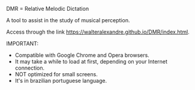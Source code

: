 DMR = Relative Melodic Dictation

A tool to assist in the study of musical perception.

Access through the link https://walteralexandre.github.io/DMR/index.html.

IMPORTANT:
- Compatible with Google Chrome and Opera browsers.
- It may take a while to load at first, depending on your Internet connection.
- NOT optimized for small screens.
- It's in brazilian portuguese language.
